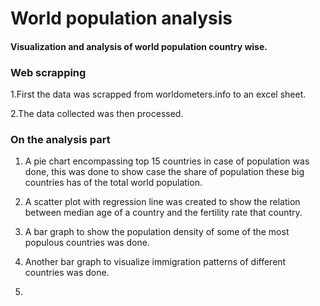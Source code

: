 # World population analysis
#### Visualization and analysis of world population country wise.

### Web scrapping 

1.First the data was scrapped from worldometers.info to an excel sheet.

2.The data collected was then processed.

### On the analysis part

1. A pie chart encompassing top 15 countries in case of population was done, this was done to show case the share of population these big countries has of the total world population.

2. A scatter plot with regression line was created to show the relation between median age of a country and the fertility rate that country.

3. A bar graph to show the population density of some of the most populous countries was done.

4. Another bar graph to visualize immigration patterns of different countries was done.

5. 
